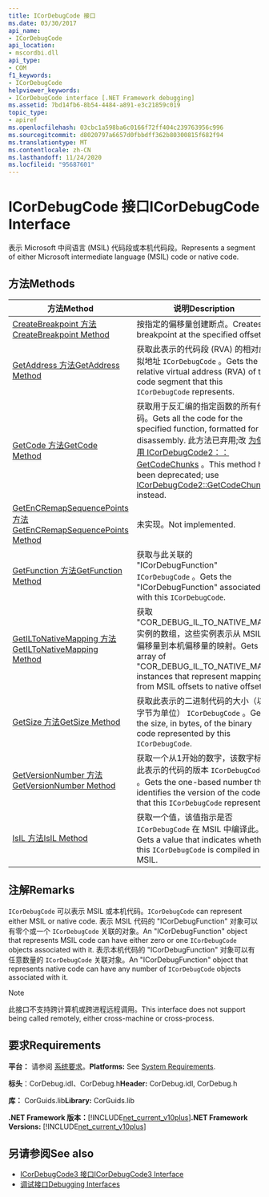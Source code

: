 ```yaml
---
title: ICorDebugCode 接口
ms.date: 03/30/2017
api_name:
- ICorDebugCode
api_location:
- mscordbi.dll
api_type:
- COM
f1_keywords:
- ICorDebugCode
helpviewer_keywords:
- ICorDebugCode interface [.NET Framework debugging]
ms.assetid: 7bd14fb6-8b54-4484-a891-e3c21859c019
topic_type:
- apiref
ms.openlocfilehash: 03cbc1a598ba6c0166f72ff404c239763956c996
ms.sourcegitcommit: d8020797a6657d0fbbdff362b80300815f682f94
ms.translationtype: MT
ms.contentlocale: zh-CN
ms.lasthandoff: 11/24/2020
ms.locfileid: "95687601"
---
```

# <a name="icordebugcode-interface"></a><span data-ttu-id="39401-102">ICorDebugCode 接口</span><span class="sxs-lookup"><span data-stu-id="39401-102">ICorDebugCode Interface</span></span>

<span data-ttu-id="39401-103">表示 Microsoft 中间语言 (MSIL) 代码段或本机代码段。</span><span class="sxs-lookup"><span data-stu-id="39401-103">Represents a segment of either Microsoft intermediate language (MSIL) code or native code.</span></span>  
  
## <a name="methods"></a><span data-ttu-id="39401-104">方法</span><span class="sxs-lookup"><span data-stu-id="39401-104">Methods</span></span>  
  
|<span data-ttu-id="39401-105">方法</span><span class="sxs-lookup"><span data-stu-id="39401-105">Method</span></span>|<span data-ttu-id="39401-106">说明</span><span class="sxs-lookup"><span data-stu-id="39401-106">Description</span></span>|  
|------------|-----------------|  
|[<span data-ttu-id="39401-107">CreateBreakpoint 方法</span><span class="sxs-lookup"><span data-stu-id="39401-107">CreateBreakpoint Method</span></span>](icordebugcode-createbreakpoint-method.md)|<span data-ttu-id="39401-108">按指定的偏移量创建断点。</span><span class="sxs-lookup"><span data-stu-id="39401-108">Creates a breakpoint at the specified offset.</span></span>|  
|[<span data-ttu-id="39401-109">GetAddress 方法</span><span class="sxs-lookup"><span data-stu-id="39401-109">GetAddress Method</span></span>](icordebugcode-getaddress-method.md)|<span data-ttu-id="39401-110">获取此表示的代码段 (RVA) 的相对虚拟地址 `ICorDebugCode` 。</span><span class="sxs-lookup"><span data-stu-id="39401-110">Gets the relative virtual address (RVA) of the code segment that this `ICorDebugCode` represents.</span></span>|  
|[<span data-ttu-id="39401-111">GetCode 方法</span><span class="sxs-lookup"><span data-stu-id="39401-111">GetCode Method</span></span>](icordebugcode-getcode-method.md)|<span data-ttu-id="39401-112">获取用于反汇编的指定函数的所有代码。</span><span class="sxs-lookup"><span data-stu-id="39401-112">Gets all the code for the specified function, formatted for disassembly.</span></span> <span data-ttu-id="39401-113">此方法已弃用;改 [为使用 ICorDebugCode2：： GetCodeChunks](icordebugcode2-getcodechunks-method.md) 。</span><span class="sxs-lookup"><span data-stu-id="39401-113">This method has been deprecated; use [ICorDebugCode2::GetCodeChunks](icordebugcode2-getcodechunks-method.md) instead.</span></span>|  
|[<span data-ttu-id="39401-114">GetEnCRemapSequencePoints 方法</span><span class="sxs-lookup"><span data-stu-id="39401-114">GetEnCRemapSequencePoints Method</span></span>](icordebugcode-getencremapsequencepoints-method.md)|<span data-ttu-id="39401-115">未实现。</span><span class="sxs-lookup"><span data-stu-id="39401-115">Not implemented.</span></span>|  
|[<span data-ttu-id="39401-116">GetFunction 方法</span><span class="sxs-lookup"><span data-stu-id="39401-116">GetFunction Method</span></span>](icordebugcode-getfunction-method.md)|<span data-ttu-id="39401-117">获取与此关联的 "ICorDebugFunction" `ICorDebugCode` 。</span><span class="sxs-lookup"><span data-stu-id="39401-117">Gets the "ICorDebugFunction" associated with this `ICorDebugCode`.</span></span>|  
|[<span data-ttu-id="39401-118">GetILToNativeMapping 方法</span><span class="sxs-lookup"><span data-stu-id="39401-118">GetILToNativeMapping Method</span></span>](icordebugcode-getiltonativemapping-method.md)|<span data-ttu-id="39401-119">获取 "COR_DEBUG_IL_TO_NATIVE_MAP" 实例的数组，这些实例表示从 MSIL 偏移量到本机偏移量的映射。</span><span class="sxs-lookup"><span data-stu-id="39401-119">Gets an array of "COR_DEBUG_IL_TO_NATIVE_MAP" instances that represent mappings from MSIL offsets to native offsets.</span></span>|  
|[<span data-ttu-id="39401-120">GetSize 方法</span><span class="sxs-lookup"><span data-stu-id="39401-120">GetSize Method</span></span>](icordebugcode-getsize-method.md)|<span data-ttu-id="39401-121">获取此表示的二进制代码的大小（以字节为单位） `ICorDebugCode` 。</span><span class="sxs-lookup"><span data-stu-id="39401-121">Gets the size, in bytes, of the binary code represented by this `ICorDebugCode`.</span></span>|  
|[<span data-ttu-id="39401-122">GetVersionNumber 方法</span><span class="sxs-lookup"><span data-stu-id="39401-122">GetVersionNumber Method</span></span>](icordebugcode-getversionnumber-method.md)|<span data-ttu-id="39401-123">获取一个从1开始的数字，该数字标识此表示的代码的版本 `ICorDebugCode` 。</span><span class="sxs-lookup"><span data-stu-id="39401-123">Gets the one-based number that identifies the version of the code that this `ICorDebugCode` represents.</span></span>|  
|[<span data-ttu-id="39401-124">IsIL 方法</span><span class="sxs-lookup"><span data-stu-id="39401-124">IsIL Method</span></span>](icordebugcode-isil-method.md)|<span data-ttu-id="39401-125">获取一个值，该值指示是否 `ICorDebugCode` 在 MSIL 中编译此。</span><span class="sxs-lookup"><span data-stu-id="39401-125">Gets a value that indicates whether this `ICorDebugCode` is compiled in MSIL.</span></span>|  
  
## <a name="remarks"></a><span data-ttu-id="39401-126">注解</span><span class="sxs-lookup"><span data-stu-id="39401-126">Remarks</span></span>  

 <span data-ttu-id="39401-127">`ICorDebugCode` 可以表示 MSIL 或本机代码。</span><span class="sxs-lookup"><span data-stu-id="39401-127">`ICorDebugCode` can represent either MSIL or native code.</span></span> <span data-ttu-id="39401-128">表示 MSIL 代码的 "ICorDebugFunction" 对象可以有零个或一个 `ICorDebugCode` 关联的对象。</span><span class="sxs-lookup"><span data-stu-id="39401-128">An "ICorDebugFunction" object that represents MSIL code can have either zero or one `ICorDebugCode` objects associated with it.</span></span> <span data-ttu-id="39401-129">表示本机代码的 "ICorDebugFunction" 对象可以有任意数量的 `ICorDebugCode` 关联对象。</span><span class="sxs-lookup"><span data-stu-id="39401-129">An "ICorDebugFunction" object that represents native code can have any number of `ICorDebugCode` objects associated with it.</span></span>  
  
> [!NOTE]
> <span data-ttu-id="39401-130">此接口不支持跨计算机或跨进程远程调用。</span><span class="sxs-lookup"><span data-stu-id="39401-130">This interface does not support being called remotely, either cross-machine or cross-process.</span></span>  
  
## <a name="requirements"></a><span data-ttu-id="39401-131">要求</span><span class="sxs-lookup"><span data-stu-id="39401-131">Requirements</span></span>  

 <span data-ttu-id="39401-132">**平台：** 请参阅 [系统要求](../../get-started/system-requirements.md)。</span><span class="sxs-lookup"><span data-stu-id="39401-132">**Platforms:** See [System Requirements](../../get-started/system-requirements.md).</span></span>  
  
 <span data-ttu-id="39401-133">**标头**：CorDebug.idl、CorDebug.h</span><span class="sxs-lookup"><span data-stu-id="39401-133">**Header:** CorDebug.idl, CorDebug.h</span></span>  
  
 <span data-ttu-id="39401-134">**库：** CorGuids.lib</span><span class="sxs-lookup"><span data-stu-id="39401-134">**Library:** CorGuids.lib</span></span>  
  
 <span data-ttu-id="39401-135">**.NET Framework 版本：**[!INCLUDE[net_current_v10plus](../../../../includes/net-current-v10plus-md.md)]</span><span class="sxs-lookup"><span data-stu-id="39401-135">**.NET Framework Versions:** [!INCLUDE[net_current_v10plus](../../../../includes/net-current-v10plus-md.md)]</span></span>  
  
## <a name="see-also"></a><span data-ttu-id="39401-136">另请参阅</span><span class="sxs-lookup"><span data-stu-id="39401-136">See also</span></span>

- [<span data-ttu-id="39401-137">ICorDebugCode3 接口</span><span class="sxs-lookup"><span data-stu-id="39401-137">ICorDebugCode3 Interface</span></span>](icordebugcode3-interface.md)
- [<span data-ttu-id="39401-138">调试接口</span><span class="sxs-lookup"><span data-stu-id="39401-138">Debugging Interfaces</span></span>](debugging-interfaces.md)
